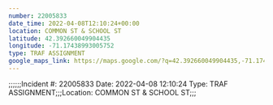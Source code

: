 ```yaml
---
number: 22005833
date_time: 2022-04-08T12:10:24+00:00
location: COMMON ST & SCHOOL ST
latitude: 42.392660049904435
longitude: -71.17438993005752
type: TRAF ASSIGNMENT
google_maps_link: https://maps.google.com/?q=42.392660049904435,-71.17438993005752
---
```


;;;;;;Incident #: 22005833  Date: 2022-04-08 12:10:24   Type: TRAF ASSIGNMENT;;;Location: COMMON ST & SCHOOL ST;;;
